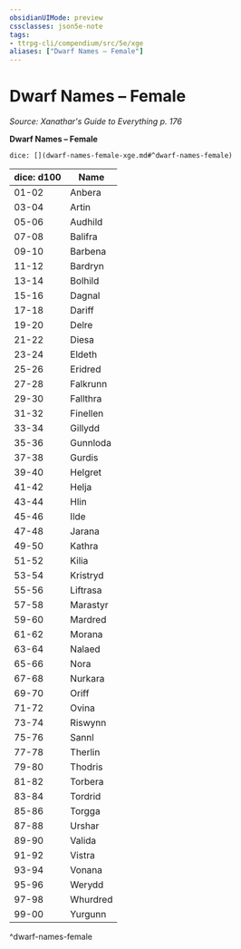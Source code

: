 ```yaml
---
obsidianUIMode: preview
cssclasses: json5e-note
tags:
- ttrpg-cli/compendium/src/5e/xge
aliases: ["Dwarf Names – Female"]
---
```

# Dwarf Names – Female
*Source: Xanathar's Guide to Everything p. 176* 

**Dwarf Names – Female**

`dice: [](dwarf-names-female-xge.md#^dwarf-names-female)`

| dice: d100 | Name |
|------------|------|
| 01-02 | Anbera |
| 03-04 | Artin |
| 05-06 | Audhild |
| 07-08 | Balifra |
| 09-10 | Barbena |
| 11-12 | Bardryn |
| 13-14 | Bolhild |
| 15-16 | Dagnal |
| 17-18 | Dariff |
| 19-20 | Delre |
| 21-22 | Diesa |
| 23-24 | Eldeth |
| 25-26 | Eridred |
| 27-28 | Falkrunn |
| 29-30 | Fallthra |
| 31-32 | Finellen |
| 33-34 | Gillydd |
| 35-36 | Gunnloda |
| 37-38 | Gurdis |
| 39-40 | Helgret |
| 41-42 | Helja |
| 43-44 | Hlin |
| 45-46 | Ilde |
| 47-48 | Jarana |
| 49-50 | Kathra |
| 51-52 | Kilia |
| 53-54 | Kristryd |
| 55-56 | Liftrasa |
| 57-58 | Marastyr |
| 59-60 | Mardred |
| 61-62 | Morana |
| 63-64 | Nalaed |
| 65-66 | Nora |
| 67-68 | Nurkara |
| 69-70 | Oriff |
| 71-72 | Ovina |
| 73-74 | Riswynn |
| 75-76 | Sannl |
| 77-78 | Therlin |
| 79-80 | Thodris |
| 81-82 | Torbera |
| 83-84 | Tordrid |
| 85-86 | Torgga |
| 87-88 | Urshar |
| 89-90 | Valida |
| 91-92 | Vistra |
| 93-94 | Vonana |
| 95-96 | Werydd |
| 97-98 | Whurdred |
| 99-00 | Yurgunn |
^dwarf-names-female